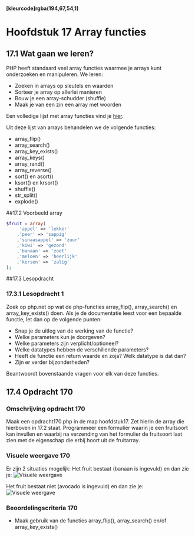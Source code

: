 #### [kleurcode]rgba(194,67,54,1)

#  Hoofdstuk 17 Array functies

## 17.1 Wat gaan we leren?
PHP heeft standaard veel array functies waarmee je arrays kunt onderzoeken en manipuleren.
We leren:

- Zoeken in arrays op sleutels en waarden
- Sorteer je array op allerlei manieren
- Bouw je een array-schudder (shuffle)
- Maak je van een zin een array met woorden

Een volledige lijst met array functies vind je [hier](http://php.net/manual/en/ref.array.php).

Uit deze lijst van arrays behandelen we de volgende functies:

- array_flip()
- array_search()
- array_key_exists()
- array_keys()
- array_rand()
- array_reverse()
- sort() en asort()
- ksort() en krsort()
- shuffle()
- str_split()
- explode()

##17.2 Voorbeeld array
~~~php
$fruit = array(
     'appel' => 'lekker'
    ,'peer' => 'sappig'
    ,'sinaasappel' => 'zuur'
    ,'kiwi' => 'gezond'
    ,'banaan' => 'zoet'
    ,'meloen' => 'heerlijk'
    ,'kersen' => 'zalig'
);
~~~

##17.3 Lesopdracht

### 17.3.1 Lesopdracht 1

Zoek op php.net op wat de php-functies array_flip(), array_search() en array_key_exists() doen.
Als je de documentatie leest voor een bepaalde functie, let dan op de volgende punten:
- Snap je de uitleg van de werking van de functie?
- Welke parameters kun je doorgeven?
- Welke parameters zijn verplicht/optioneel?
- Welke datatypes hebben de verschillende parameters?
- Heeft de functie een return waarde en zoja? Welk datatype is dat dan?
- Zijn er verder bijzonderheden?

Beantwoordt bovenstaande vragen voor elk van deze functies.

## 17.4 Opdracht 170

### Omschrijving opdracht 170

Maak een opdracht170.php in de map hoofdstuk17. Zet hierin de array die hierboven in 17.2 staat.
Programmeer een formulier waarin je een fruitsoort kan invullen en waarbij na verzending van het formulier de fruitsoort laat zien met de eigenschap die erbij hoort uit de fruitarray.

### Visuele weergave 170

Er zijn 2 situaties mogelijk:
Het fruit bestaat (banaan is ingevuld) en dan zie je:
![Visuele weergave](https://github.com/ictacademiekw1c/opdrachten-repository/blob/master/php/p3/images/opdracht170a.png?raw=true)

Het fruit bestaat niet (avocado is ingevuld) en dan zie je:
![Visuele weergave](https://github.com/ictacademiekw1c/opdrachten-repository/blob/master/php/p3/images/opdracht170b.png?raw=true)

### Beoordelingscriteria 170
- Maak gebruik van de functies array_flip(), array_search() en/of array_key_exists()

